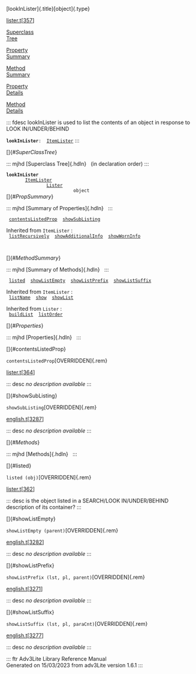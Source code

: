 [lookInLister]{.title}[object]{.type}

[lister.t](../file/lister.t.html)\[[357](../source/lister.t.html#357)\]

[Superclass\
Tree](#_SuperClassTree_)

[Property\
Summary](#_PropSummary_)

[Method\
Summary](#_MethodSummary_)

[Property\
Details](#_Properties_)

[Method\
Details](#_Methods_)

::: fdesc
lookInLister is used to list the contents of an object in response to
LOOK IN/UNDER/BEHIND

**`lookInLister`**` :   `[`ItemLister`](../object/ItemLister.html)
:::

[]{#_SuperClassTree_}

::: mjhd
[Superclass Tree]{.hdln}   (in declaration order)
:::

**`lookInLister`**\
`         `[`ItemLister`](../object/ItemLister.html)\
`                 `[`Lister`](../object/Lister.html)\
`                         object`\
[]{#_PropSummary_}

::: mjhd
[Summary of Properties]{.hdln}  
:::

` `[`contentsListedProp`](#contentsListedProp)`  `[`showSubListing`](#showSubListing)`  `

Inherited from `ItemLister` :\
` `[`listRecursively`](../object/ItemLister.html#listRecursively)`  `[`showAdditionalInfo`](../object/ItemLister.html#showAdditionalInfo)`  `[`showWornInfo`](../object/ItemLister.html#showWornInfo)`  `

` `

[]{#_MethodSummary_}

::: mjhd
[Summary of Methods]{.hdln}  
:::

` `[`listed`](#listed)`  `[`showListEmpty`](#showListEmpty)`  `[`showListPrefix`](#showListPrefix)`  `[`showListSuffix`](#showListSuffix)`  `

Inherited from `ItemLister` :\
` `[`listName`](../object/ItemLister.html#listName)`  `[`show`](../object/ItemLister.html#show)`  `[`showList`](../object/ItemLister.html#showList)`  `

Inherited from `Lister` :\
` `[`buildList`](../object/Lister.html#buildList)`  `[`listOrder`](../object/Lister.html#listOrder)`  `

[]{#_Properties_}

::: mjhd
[Properties]{.hdln}  
:::

[]{#contentsListedProp}

`contentsListedProp`[OVERRIDDEN]{.rem}

[lister.t](../file/lister.t.html)\[[364](../source/lister.t.html#364)\]

::: desc
*no description available*
:::

[]{#showSubListing}

`showSubListing`[OVERRIDDEN]{.rem}

[english.t](../file/english.t.html)\[[3287](../source/english.t.html#3287)\]

::: desc
*no description available*
:::

[]{#_Methods_}

::: mjhd
[Methods]{.hdln}  
:::

[]{#listed}

`listed (obj)`[OVERRIDDEN]{.rem}

[lister.t](../file/lister.t.html)\[[362](../source/lister.t.html#362)\]

::: desc
is the object listed in a SEARCH/LOOK IN/UNDER/BEHIND description of its
container?
:::

[]{#showListEmpty}

`showListEmpty (parent)`[OVERRIDDEN]{.rem}

[english.t](../file/english.t.html)\[[3282](../source/english.t.html#3282)\]

::: desc
*no description available*
:::

[]{#showListPrefix}

`showListPrefix (lst, pl, parent)`[OVERRIDDEN]{.rem}

[english.t](../file/english.t.html)\[[3271](../source/english.t.html#3271)\]

::: desc
*no description available*
:::

[]{#showListSuffix}

`showListSuffix (lst, pl, paraCnt)`[OVERRIDDEN]{.rem}

[english.t](../file/english.t.html)\[[3277](../source/english.t.html#3277)\]

::: desc
*no description available*
:::

::: ftr
Adv3Lite Library Reference Manual\
Generated on 15/03/2023 from adv3Lite version 1.6.1
:::
